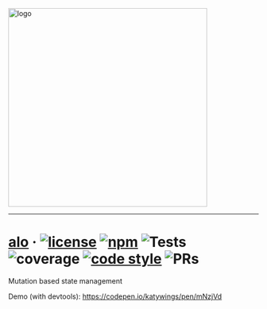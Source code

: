 <img width="400px" style="max-width: 100%;" src="https://raw.github.com/alojs/alo/4-dev/static/readme/logo.png" alt="logo"/>

-------


# [alo](https://github.com/alojs/alo) &middot; <a href="https://opensource.org/licenses/MIT"><img src="https://raw.github.com/alojs/alo/4-dev/static/readme/gen-badges/badge.0.svg?sanitize=true" alt="license"></a> <a href="https://www.npmjs.com/package/alo"><img src="https://raw.github.com/alojs/alo/4-dev/static/readme/gen-badges/badge.1.svg?sanitize=true" alt="npm"></a> <img src="https://raw.github.com/alojs/alo/4-dev/static/readme/gen-badges/badge.2.svg?sanitize=true" alt="Tests"> <img src="https://raw.github.com/alojs/alo/4-dev/static/readme/gen-badges/badge.3.svg?sanitize=true" alt="coverage"> <a href="https://prettier.io/"><img src="https://raw.github.com/alojs/alo/4-dev/static/readme/gen-badges/badge.4.svg?sanitize=true" alt="code style"></a> <img src="https://raw.github.com/alojs/alo/4-dev/static/readme/gen-badges/badge.5.svg?sanitize=true" alt="PRs"> 

Mutation based state management

Demo (with devtools): https://codepen.io/katywings/pen/mNzjVd
